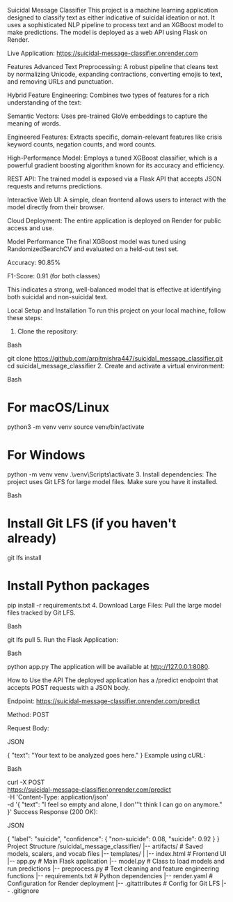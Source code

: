 Suicidal Message Classifier
This project is a machine learning application designed to classify text as either indicative of suicidal ideation or not. It uses a sophisticated NLP pipeline to process text and an XGBoost model to make predictions. The model is deployed as a web API using Flask on Render.

Live Application: https://suicidal-message-classifier.onrender.com

Features
Advanced Text Preprocessing: A robust pipeline that cleans text by normalizing Unicode, expanding contractions, converting emojis to text, and removing URLs and punctuation.

Hybrid Feature Engineering: Combines two types of features for a rich understanding of the text:

Semantic Vectors: Uses pre-trained GloVe embeddings to capture the meaning of words.

Engineered Features: Extracts specific, domain-relevant features like crisis keyword counts, negation counts, and word counts.

High-Performance Model: Employs a tuned XGBoost classifier, which is a powerful gradient boosting algorithm known for its accuracy and efficiency.

REST API: The trained model is exposed via a Flask API that accepts JSON requests and returns predictions.

Interactive Web UI: A simple, clean frontend allows users to interact with the model directly from their browser.

Cloud Deployment: The entire application is deployed on Render for public access and use.

Model Performance
The final XGBoost model was tuned using RandomizedSearchCV and evaluated on a held-out test set.

Accuracy: 90.85%

F1-Score: 0.91 (for both classes)

This indicates a strong, well-balanced model that is effective at identifying both suicidal and non-suicidal text.

Local Setup and Installation
To run this project on your local machine, follow these steps:

1. Clone the repository:

Bash

git clone https://github.com/arpitmishra447/suicidal_message_classifier.git
cd suicidal_message_classifier
2. Create and activate a virtual environment:

Bash

# For macOS/Linux
python3 -m venv venv
source venv/bin/activate

# For Windows
python -m venv venv
.\venv\Scripts\activate
3. Install dependencies:
The project uses Git LFS for large model files. Make sure you have it installed.

Bash

# Install Git LFS (if you haven't already)
git lfs install

# Install Python packages
pip install -r requirements.txt
4. Download Large Files:
Pull the large model files tracked by Git LFS.

Bash

git lfs pull
5. Run the Flask Application:

Bash

python app.py
The application will be available at http://127.0.0.1:8080.

How to Use the API
The deployed application has a /predict endpoint that accepts POST requests with a JSON body.

Endpoint: https://suicidal-message-classifier.onrender.com/predict

Method: POST

Request Body:

JSON

{
    "text": "Your text to be analyzed goes here."
}
Example using cURL:

Bash

curl -X POST \
  https://suicidal-message-classifier.onrender.com/predict \
  -H 'Content-Type: application/json' \
  -d '{
    "text": "I feel so empty and alone, I don'\''t think I can go on anymore."
  }'
Success Response (200 OK):

JSON

{
  "label": "suicide",
  "confidence": {
    "non-suicide": 0.08,
    "suicide": 0.92
  }
}
Project Structure
/suicidal_message_classifier/
|-- artifacts/              # Saved models, scalers, and vocab files
|-- templates/
|   |-- index.html          # Frontend UI
|-- app.py                  # Main Flask application
|-- model.py                # Class to load models and run predictions
|-- preprocess.py           # Text cleaning and feature engineering functions
|-- requirements.txt        # Python dependencies
|-- render.yaml             # Configuration for Render deployment
|-- .gitattributes          # Config for Git LFS
|-- .gitignore
